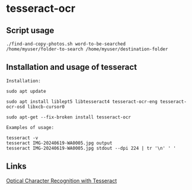 # tesseract-ocr

## Script usage

<code>./find-and-copy-photos.sh word-to-be-searched /home/myuser/folder-to-search /home/myuser/destination-folder</code>  

## Installation and usage of tesseract

```
Installation:

sudo apt update

sudo apt install liblept5 libtesseract4 tesseract-ocr-eng tesseract-ocr-osd libxcb-cursor0

sudo apt-get --fix-broken install tesseract-ocr

Examples of usage:

tesseract -v
tesseract IMG-20240619-WA0005.jpg output
tesseract IMG-20240619-WA0005.jpg stdout --dpi 224 | tr '\n' ' '

```

## Links

[Optical Character Recognition with Tesseract](https://www.baeldung.com/java-ocr-tesseract)  
